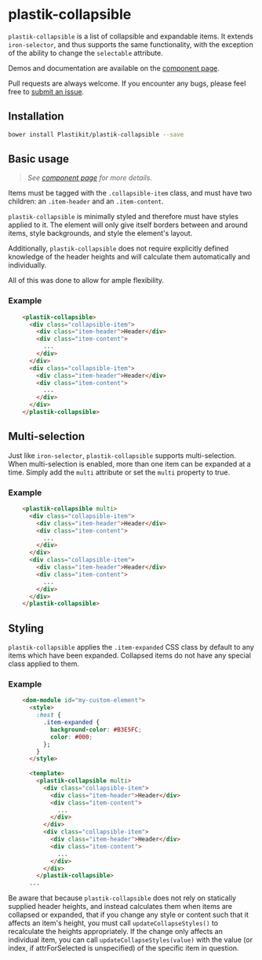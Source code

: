 plastik-collapsible
============

`plastik-collapsible` is a list of collapsible and expandable items. It extends
`iron-selector`, and thus supports the same functionality, with the exception of
the ability to change the `selectable` attribute.

Demos and documentation are available on the 
[component page](https://www.plastikit.org/1.x/components/plastik-collapsible/).

Pull requests are always welcome. If you encounter any bugs, please feel free to
[submit an issue](https://github.com/Plastikit/plastik-collapsible/issues/new/).

## Installation

```sh
bower install Plastikit/plastik-collapsible --save
```
## Basic usage

 > _See [component page](https://www.plastikit.org/1.x/components/plastik-collapsible/)
 > for more details._

Items must be tagged with the `.collapsible-item` class, and must have two
children: an `.item-header` and an `.item-content`.

`plastik-collapsible` is minimally styled and therefore must have styles applied
to it. The element will only give itself borders between and around items, style
backgrounds, and style the element's layout.

Additionally, `plastik-collapsible` does not require explicitly defined knowledge
of the header heights and will calculate them automatically and individually.

All of this was done to allow for ample flexibility.

### Example

```html
    <plastik-collapsible>
      <div class="collapsible-item">
        <div class="item-header">Header</div>
        <div class="item-content">
          ...
        </div>
      </div>
      <div class="collapsible-item">
        <div class="item-header">Header</div>
        <div class="item-content">
          ...
        </div>
      </div>
    </plastik-collapsible>
```

## Multi-selection

Just like `iron-selector`, `plastik-collapsible` supports multi-selection. When
multi-selection is enabled, more than one item can be expanded at a time. Simply
add the `multi` attribute or set the `multi` property to true.

### Example

```html
    <plastik-collapsible multi>
      <div class="collapsible-item">
        <div class="item-header">Header</div>
        <div class="item-content">
          ...
        </div>
      </div>
      <div class="collapsible-item">
        <div class="item-header">Header</div>
        <div class="item-content">
          ...
        </div>
      </div>
    </plastik-collapsible>
```
 
## Styling

`plastik-collapsible` applies the `.item-expanded` CSS class by default to any
items which have been expanded. Collapsed items do not have any special class
applied to them.

### Example

```html
    <dom-module id="my-custom-element">
      <style>
        :host {
          .item-expanded {
            background-color: #B3E5FC;
            color: #000;
          };
        }
      </style>
      
      <template>
        <plastik-collapsible multi>
          <div class="collapsible-item">
            <div class="item-header">Header</div>
            <div class="item-content">
              ...
            </div>
          </div>
          <div class="collapsible-item">
            <div class="item-header">Header</div>
            <div class="item-content">
              ...
            </div>
          </div>
        </plastik-collapsible>
      ...
```

Be aware that because `plastik-collapsible` does not rely on statically supplied
header heights, and instead calculates them when items are collapsed or expanded,
that if you change any style or content such that it affects an item's height,
you must call `updateCollapseStyles()` to recalculate the heights appropriately.
If the change only affects an individual item, you can call
`updateCollapseStyles(value)` with the value (or index, if attrForSelected is
unspecified) of the specific item in question.